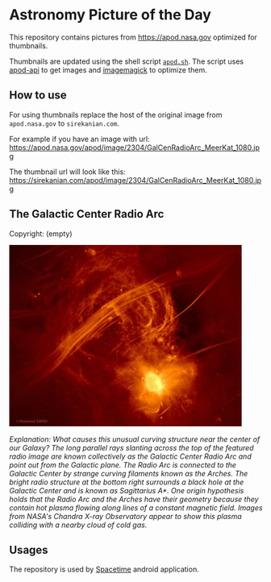 # Astronomy Picture of the Day

This repository contains pictures from https://apod.nasa.gov optimized for thumbnails.

Thumbnails are updated using the shell script [`apod.sh`](apod.sh). The script
uses [apod-api](https://github.com/nasa/apod-api) to get images and [imagemagick](https://imagemagick.org) to
optimize them.

## How to use

For using thumbnails replace the host of the original image from `apod.nasa.gov` to `sirekanian.com`.

For example if you have an image with url:<br>
https://apod.nasa.gov/apod/image/2304/GalCenRadioArc_MeerKat_1080.jpg

The thumbnail url will look like this:<br>
https://sirekanian.com/apod/image/2304/GalCenRadioArc_MeerKat_1080.jpg

## The Galactic Center Radio Arc

Copyright: (empty)

[![the picture of the day][1]][2]

_Explanation: What causes this unusual curving structure near the center of our Galaxy? The long parallel rays slanting across the top of the featured radio image are known collectively as the Galactic Center Radio Arc and point out from the Galactic plane.  The Radio Arc is connected to the Galactic Center by strange curving filaments known as the Arches.  The bright radio structure at the bottom right surrounds a black hole at the Galactic Center and is known as Sagittarius A*.  One origin hypothesis holds that the Radio Arc and the Arches have their geometry because they contain hot plasma flowing along lines of a constant magnetic field.  Images from NASA's Chandra X-ray Observatory appear to show this plasma colliding with a nearby cloud of cold gas._

## Usages

The repository is used by [Spacetime][3] android application.

[1]: image/2304/GalCenRadioArc_MeerKat_1080.jpg

[2]: https://apod.nasa.gov/apod/image/2304/GalCenRadioArc_MeerKat_1080.jpg

[3]: https://github.com/sirekanian/spacetime

